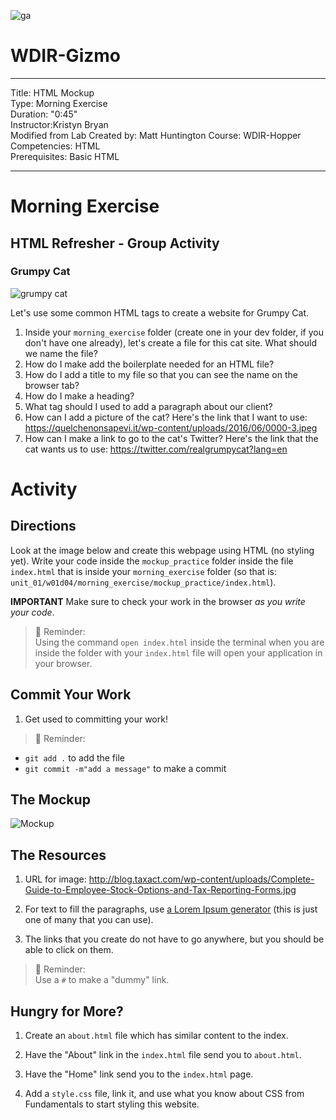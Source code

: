 ![ga](http://mobbook.generalassemb.ly/ga_cog.png)

# WDIR-Gizmo

---
Title: HTML Mockup <br>
Type: Morning Exercise<br>
Duration: "0:45"<br>
Instructor:Kristyn Bryan<br>
Modified from Lab Created by: Matt Huntington
    Course: WDIR-Hopper<br>
Competencies: HTML <br>
Prerequisites: Basic HTML <br>

---
# Morning Exercise

## HTML Refresher - Group Activity
### Grumpy Cat

![grumpy cat](http://s2.quickmeme.com/img/98/98f9148accd765ffd0e6d2dc052c83e05805138b05f5f85f462c6fb0413ef731.jpg)

Let's use some common HTML tags to create a website for Grumpy Cat.

1) Inside your `morning_exercise` folder (create one in your dev folder, if you don't have one already), let's create a file for this cat site. What should we name the file?
2) How do I make add the boilerplate needed for an HTML file?
3) How do I add a title to my file so that you can see the name on the browser tab?
4) How do I make a heading?
5) What tag should I used to add a paragraph about our client?
6) How can I add a picture of the cat? Here's the link that I want to use: 
https://quelchenonsapevi.it/wp-content/uploads/2016/06/0000-3.jpeg
7) How can I make a link to go to the cat's Twitter? Here's the link that the cat wants us to use: 
https://twitter.com/realgrumpycat?lang=en

# Activity

## Directions
Look at the image below and create this webpage using HTML (no styling yet). Write your code inside the `mockup_practice` folder inside the file `index.html` that is inside your `morning_exercise` folder (so that is: `unit_01/w01d04/morning_exercise/mockup_practice/index.html`).

**IMPORTANT** Make sure to check your work in the browser *as you write your code*.

>:elephant: Reminder:<br>
Using the command `open index.html` inside the terminal when you are inside the folder with your `index.html` file will open your application in your browser.

## Commit Your Work

1. Get used to committing your work!

>:elephant: Reminder:<br>
  - `git add .` to add the file
  - `git commit -m"add a message"` to make a commit

## The Mockup
![Mockup](https://i.imgur.com/XLnBkER.png)

## The Resources
1. URL for image: http://blog.taxact.com/wp-content/uploads/Complete-Guide-to-Employee-Stock-Options-and-Tax-Reporting-Forms.jpg

1. For text to fill the paragraphs, use [a Lorem Ipsum generator](http://www.lipsum.com/) (this is just one of many that you can use).

1. The links that you create do not have to go anywhere, but you should be able to click on them.

>:elephant: Reminder:<br>
Use a `#` to make a "dummy" link.

## Hungry for More?

1. Create an `about.html` file which has similar content to the index.  

2. Have the "About" link in the `index.html` file send you to `about.html`.

3. Have the "Home" link send you to the `index.html` page.

4. Add a `style.css` file, link it, and use what you know about CSS from Fundamentals to start styling this website.
